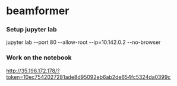 # beamformer


### Setup jupyter lab
jupyter lab --port 80 --allow-root --ip=10.142.0.2 --no-browser


### Work on the notebook
http://35.196.172.178/?token=10ec7542027281ade8d95092eb6ab2de654fc5324da0399c
